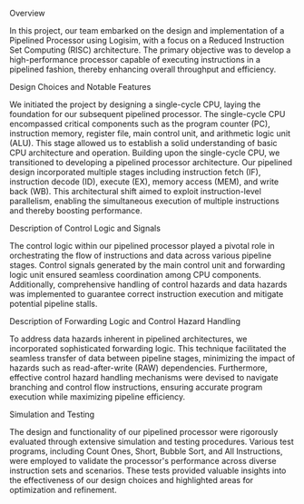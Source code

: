 Overview

In this project, our team embarked on the design and implementation of a Pipelined Processor using Logisim, with a focus on a Reduced Instruction Set Computing (RISC) architecture. The primary objective was to develop a high-performance processor capable of executing instructions in a pipelined fashion, thereby enhancing overall throughput and efficiency.


Design Choices and Notable Features

We initiated the project by designing a single-cycle CPU, laying the foundation for our subsequent pipelined processor. The single-cycle CPU encompassed critical components such as the program counter (PC), instruction memory, register file, main control unit, and arithmetic logic unit (ALU). This stage allowed us to establish a solid understanding of basic CPU architecture and operation.
Building upon the single-cycle CPU, we transitioned to developing a pipelined processor architecture. Our pipelined design incorporated multiple stages including instruction fetch (IF), instruction decode (ID), execute (EX), memory access (MEM), and write back (WB). This architectural shift aimed to exploit instruction-level parallelism, enabling the simultaneous execution of multiple instructions and thereby boosting performance.

Description of Control Logic and Signals

The control logic within our pipelined processor played a pivotal role in orchestrating the flow of instructions and data across various pipeline stages. Control signals generated by the main control unit and forwarding logic unit ensured seamless coordination among CPU components. Additionally, comprehensive handling of control hazards and data hazards was implemented to guarantee correct instruction execution and mitigate potential pipeline stalls.

Description of Forwarding Logic and Control Hazard Handling

To address data hazards inherent in pipelined architectures, we incorporated sophisticated forwarding logic. This technique facilitated the seamless transfer of data between pipeline stages, minimizing the impact of hazards such as read-after-write (RAW) dependencies. Furthermore, effective control hazard handling mechanisms were devised to navigate branching and control flow instructions, ensuring accurate program execution while maximizing pipeline efficiency.

Simulation and Testing

The design and functionality of our pipelined processor were rigorously evaluated through extensive simulation and testing procedures. Various test programs, including Count Ones, Short, Bubble Sort, and All Instructions, were employed to validate the processor's performance across diverse instruction sets and scenarios. These tests provided valuable insights into the effectiveness of our design choices and highlighted areas for optimization and refinement.
